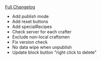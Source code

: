 [Full Changelog](https://github.com/BigFootTeam/BFCraftsman/compare/r7...d9f79a42807b8f5e23956aa374b57979c441a34f)

- Add publish mode
- Add reset buttons
- Add specialRecipes
- Check server for each crafter
- Exclude non-local craftsmen
- Fix version check
- No data wipe when unpublish
- Update block button "right click to delete"
